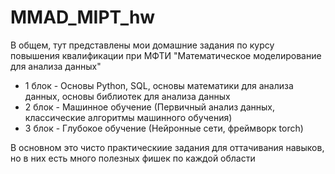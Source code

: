 # MMAD_MIPT_hw
В общем, тут представлены мои домашние задания по курсу повышения квалификации при МФТИ "Математическое моделирование для анализа данных"
* 1 блок - Основы Python, SQL, основы математики для анализа данных, основы библиотек для анализа данных
* 2 блок - Машинное обучение (Первичный анализ данных, классические алгоритмы машинного обучения)
* 3 блок - Глубокое обучение (Нейронные сети, фреймворк torch)

В основном это чисто практическиие задания для оттачивания навыков, но в них есть много полезных фишек по каждой области
